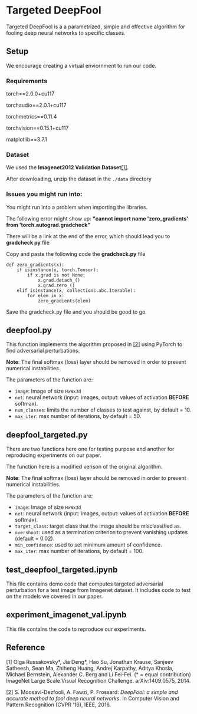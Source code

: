 # Targeted DeepFool

Targeted DeepFool is a a parametrized, simple and effective algorithm for fooling deep neural networks to specific classes.

## Setup

We encourage creating a virtual enviornment to run our code.

### Requirements

torch==2.0.0+cu117  

torchaudio==2.0.1+cu117  

torchmetrics==0.11.4  

torchvision==0.15.1+cu117  

matplotlib==3.7.1

### Dataset

We used the **Imagenet2012 Validation Dataset**[[1]](https://arxiv.org/abs/1409.0575).  

After downloading, unzip the dataset in the `./data` directory

### Issues you might run into:

You might run into a problem when importing the libraries.

The following error might show up: **"cannot import name 'zero_gradients' from 'torch.autograd.gradcheck"**

There will be a link at the end of the error, which should lead you to **gradcheck py** file

Copy and paste the following code the **gradcheck.py** file

```
def zero_gradients(x):
    if isinstance(x, torch.Tensor):
        if x.grad is not None:
            x.grad.detach_()
            x.grad.zero_()
    elif isinstance(x, collections.abc.Iterable):
        for elem in x:
            zero_gradients(elem)
```

Save the gradcheck.py file and you should be good to go.

## deepfool.py

This function implements the algorithm proposed in [[2]](http://arxiv.org/pdf/1511.04599) using PyTorch to find adversarial perturbations.

**Note**: The final softmax (loss) layer should be removed in order to prevent numerical instabilities.

The parameters of the function are:

- `image`: Image of size `HxWx3d`
- `net`: neural network (input: images, output: values of activation **BEFORE** softmax).
- `num_classes`: limits the number of classes to test against, by default = 10.
- `max_iter`: max number of iterations, by default = 50.

## deepfool_targeted.py

There are two functions here one for testing purpose and another for reproducing experiments on our paper.

The function here is a modified verison of the original algorithm.

**Note**: The final softmax (loss) layer should be removed in order to prevent numerical instabilities.

The parameters of the function are:

- `image`: Image of size `HxWx3d`
- `net`: neural network (input: images, output: values of activation **BEFORE** softmax).
- `target_class`: target class that the image should be misclassified as.
- `overshoot`: used as a termination criterion to prevent vanishing updates (default = 0.02).
- `min_confidence`: used to set minimum amount of confidence.
- `max_iter`: max number of iterations, by default = 100.

## test_deepfool_targeted.ipynb

This file contains demo code that computes targeted adversarial perturbation for a test image from Imagenet dataset.
It includes code to test on the models we covered in our paper.

## experiment_imagenet_val.ipynb

This file contains the code to reproduce our experiments.

## Reference

[1] Olga Russakovsky*, Jia Deng*, Hao Su, Jonathan Krause, Sanjeev Satheesh, Sean Ma, Zhiheng Huang, Andrej Karpathy, Aditya Khosla, Michael Bernstein, Alexander C. Berg and Li Fei-Fei. (\* = equal contribution) ImageNet Large Scale Visual Recognition Challenge. arXiv:1409.0575, 2014.

[2] S. Moosavi-Dezfooli, A. Fawzi, P. Frossard:
_DeepFool: a simple and accurate method to fool deep neural networks_. In Computer Vision and Pattern Recognition (CVPR ’16), IEEE, 2016.
